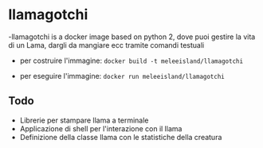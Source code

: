 # llamagotchi
-llamagotchi is a docker image based on python 2, dove puoi gestire la vita di un Lama, dargli da mangiare ecc tramite comandi testuali

- per costruire l'immagine:
 `docker build -t meleeisland/llamagotchi`

- per eseguire l'immagine:
 `docker run meleeisland/llamagotchi`

## Todo ##
- Librerie per stampare llama a terminale
- Applicazione di shell per l'interazione con il llama
-  Definizione della classe llama con le statistiche della creatura

